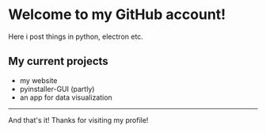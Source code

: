 # Welcome to my GitHub account!
Here i post things in python, electron etc.

## My current projects
  * my website
  * pyinstaller-GUI (partly)
  * an app for data visualization

__________________________________________________

And that's it! Thanks for visiting my profile!
